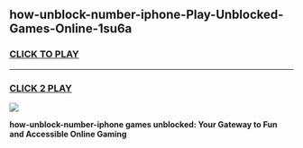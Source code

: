 
## how-unblock-number-iphone-Play-Unblocked-Games-Online-1su6a
<h3>
<a href="https://premium76.site?title=how-unblock-number-iphone&ref=25A">CLICK TO PLAY</a></h3>
<hr>

<h3>
<a href="https://premium76.site?title=how-unblock-number-iphone&ref=25A">CLICK 2 PLAY</a>
  
</h3>

<a href="https://premium76.site?title=how-unblock-number-iphone&ref=25A"><img src="https://clearcache.store/games.png"></a>


**how-unblock-number-iphone games unblocked: Your Gateway to Fun and Accessible Online Gaming**
